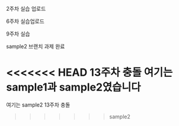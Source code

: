 2주차 실습 업로드

6주차 실습업로드

9주차 실습

sample2 브랜치 과제 완료

<<<<<<< HEAD
13주차 충돌 여기는 sample1과 sample2였습니다
=======
여기는 sample2 13주차 충돌
>>>>>>> sample2
